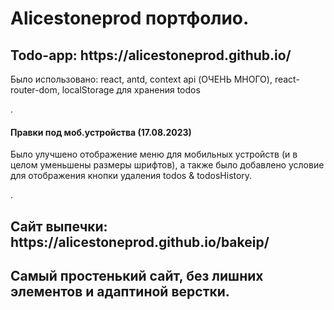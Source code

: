 <h1>Alicestoneprod портфолио.</h1>
</hr>

<h2>Todo-app: https://alicestoneprod.github.io/</h2>
<p>Было использовано: react, antd, context api (ОЧЕНЬ МНОГО), react-router-dom, localStorage для хранения todos</p>.


<h4>Правки под моб.устройства (17.08.2023)</h4>
<p>Было улучшено отображение меню для мобильных устройств (и в целом уменьшены размеры шрифтов), а также было добавлено условие для отображения кнопки удаления todos & todosHistory.</p>.


<h2>Сайт выпечки: https://alicestoneprod.github.io/bakeip/<h2>
<p>Самый простенький сайт, без лишних элементов и адаптиной верстки.</p>

